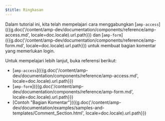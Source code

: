 ```yaml
---
$title: Ringkasan
---
```


Dalam tutorial ini, kita telah mempelajari cara menggabungkan [`amp-access`]({{g.doc('/content/amp-dev/documentation/components/reference/amp-access.md', locale=doc.locale).url.path}}) dan [`amp-form`]({{g.doc('/content/amp-dev/documentation/components/reference/amp-form.md', locale=doc.locale).url.path}}) untuk membuat bagian komentar yang memerlukan login.

Untuk mempelajari lebih lanjut, buka referensi berikut:

- [`amp-access`]({{g.doc('/content/amp-dev/documentation/components/reference/amp-access.md', locale=doc.locale).url.path}})
- [`amp-form`]({{g.doc('/content/amp-dev/documentation/components/reference/amp-form.md', locale=doc.locale).url.path}})
- [Contoh "Bagian Komentar"]({{g.doc('/content/amp-dev/documentation/examples/samples-and-templates/Comment_Section.html', locale=doc.locale).url.path}})
